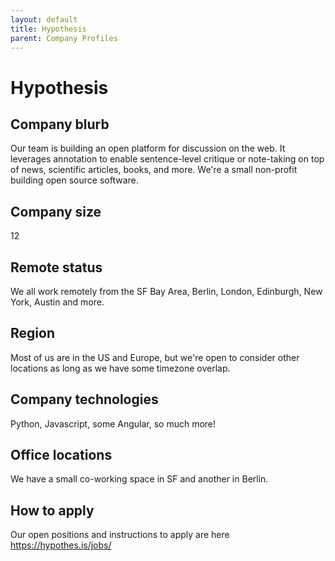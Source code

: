 ```yaml
---
layout: default
title: Hypothesis
parent: Company Profiles
---
```


# Hypothesis

## Company blurb

Our team is building an open platform for discussion on the web. It leverages annotation to enable sentence-level critique or note-taking on top of news, scientific articles, books, and more. We're a small non-profit building open source software.

## Company size

12

## Remote status

We all work remotely from the SF Bay Area, Berlin, London, Edinburgh, New York, Austin and more.

## Region

Most of us are in the US and Europe, but we're open to consider other locations as long as we have some timezone overlap.

## Company technologies

Python, Javascript, some Angular, so much more!

## Office locations

We have a small co-working space in SF and another in Berlin.

## How to apply

Our open positions and instructions to apply are here https://hypothes.is/jobs/

